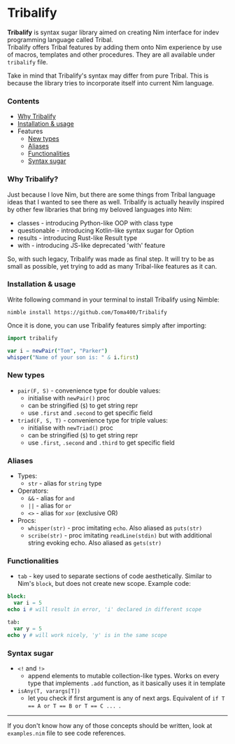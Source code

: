 # Tribalify
**Tribalify** is syntax sugar library aimed on creating Nim interface for 
indev programming language called Tribal.  
Tribalify offers Tribal features by adding them onto Nim experience by use of macros,
templates and other procedures. They are all available under `tribalify` file.

Take in mind that Tribalify's syntax may differ from pure Tribal. This is because
the library tries to incorporate itself into current Nim language.

### Contents
- [Why Tribalify](#why-tribalify)
- [Installation & usage](#installation--usage)
- Features
  - [New types](#new-types)
  - [Aliases](#aliases)
  - [Functionalities](#functionalities)
  - [Syntax sugar](#syntax-sugar)

### Why Tribalify?
Just because I love Nim, but there are some things from Tribal language ideas that
I wanted to see there as well. Tribalify is actually heavily inspired by other few
libraries that bring my beloved languages into Nim:
  - classes      - introducing Python-like OOP with class type
  - questionable - introducing Kotlin-like syntax sugar for Option
  - results      - introducing Rust-like Result type
  - with         - introducing JS-like deprecated 'with' feature

So, with such legacy, Tribalify was made as final step. It will try to be as small
as possible, yet trying to add as many Tribal-like features as it can.

### Installation & usage
Write following command in your terminal to install Tribalify using Nimble:
```commandline
nimble install https://github.com/Toma400/Tribalify
```
Once it is done, you can use Tribalify features simply after importing:
```nim
import tribalify

var i = newPair("Tom", "Parker")
whisper("Name of your son is: " & i.first)
```

### New types
- `pair(F, S)` - convenience type for double values:
  - initialise with `newPair()` proc
  - can be stringified (`$`) to get string repr
  - use `.first` and `.second` to get specific field
- `triad(F, S, T)` - convenience type for triple values:
  - initialise with `newTriad()` proc
  - can be stringified (`$`) to get string repr
  - use `.first`, `.second` and `.third` to get specific field

### Aliases
- Types:
  - `str` - alias for `string` type
- Operators:
  - `&&` - alias for `and`
  - `||` - alias for `or`
  - `<>` - alias for `xor` (exclusive OR)
- Procs:
  - `whisper(str)` - proc imitating `echo`. Also aliased as `puts(str)`
  - `scribe(str)` - proc imitating `readLine(stdin)` but with additional string evoking
  echo. Also aliased as `gets(str)`

### Functionalities
- `tab` - key used to separate sections of code aesthetically. Similar to Nim's `block`,
but does not create new scope. Example code:
```nim
block:
  var i = 5
echo i # will result in error, 'i' declared in different scope

tab:
  var y = 5
echo y # will work nicely, 'y' is in the same scope
```

### Syntax sugar
- `<!` and `!>`
  - append elements to mutable collection-like types. Works on every type that
  implements `.add` function, as it basically uses it in template
- `isAny(T, varargs[T])`
  - let you check if first argument is any of next args. Equivalent of
  `if T == A or T == B or T == C ... `.

---
If you don't know how any of those concepts should be written, look at `examples.nim`
file to see code references.